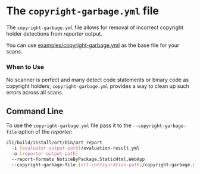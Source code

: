 # The `copyright-garbage.yml` file

The `copyright-garbage.yml` file allows for removal of incorrect copyright holder detections from _reporter_ output.

You can use [examples/copyright-garbage.yml](examples/copyright-garbage.yml) as the base file for your scans.

### When to Use

No scanner is perfect and many detect code statements or binary code as copyright holders,
`copyright-garbage.yml` provides a way to clean up such errors across all scans.

## Command Line

To use the `copyright-garbage.yml` file pass it to the `--copyright-garbage-file` option of the _reporter_:

```bash
cli/build/install/ort/bin/ort report
  -i [evaluator-output-path]/evaluation-result.yml
  -o [reporter-output-path]
  --report-formats NoticeByPackage,StaticHtml,WebApp
  --copyright-garbage-file [ort-configuration-path]/copyright-garbage.yml
```